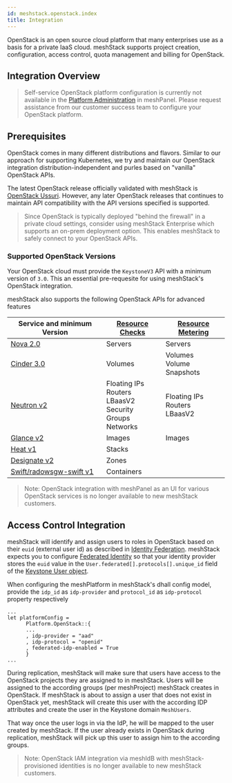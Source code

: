 ```yaml
---
id: meshstack.openstack.index
title: Integration
---
```


OpenStack is an open source cloud platform that many enterprises use as a basis for a private IaaS cloud.
meshStack supports project creation, configuration, access control, quota management and billing for OpenStack.

## Integration Overview

> Self-service OpenStack platform configuration is currently not available in the [Platform Administration](./administration.platforms.md) in meshPanel.
> Please request assistance from our customer success team to configure your OpenStack platform.

## Prerequisites

OpenStack comes in many different distributions and flavors. Similar to our approach for supporting Kubernetes,
we try and maintain our OpenStack integration distribution-independent and purles based on "vanilla" OpenStack APIs.

The latest OpenStack release officially validated with meshStack is [OpenStack Ussuri](https://www.openstack.org/software/ussuri/).
However, any later OpenStack releases that continues to maintain API compatibility with the API versions specified
is supported.

> Since OpenStack is typically deployed "behind the firewall" in a private cloud settings, consider using
> meshStack Enterprise which supports an on-prem deployment option. This enables meshStack to safely connect to your
> OpenStack APIs.

### Supported OpenStack Versions

Your OpenStack cloud must provide the `KeystoneV3` API with a minimum version of `3.0`.
This an essential pre-requesite for using meshStack's OpenStack integration.

meshStack also supports the following OpenStack APIs for advanced features

| Service and minimum Version                                                                  | [Resource Checks](meshstack.tenants.md#deprovisioning--deleting-tenants) | [Resource Metering](./meshstack.openstack.metering.md) |
| -------------------------------------------------------------------------------------------- | ------------------------------------------------------------------------ | ------------------------------------------------------ |
| [Nova 2.0](https://docs.openstack.org/nova/latest/reference/api-microversion-history.html)   | Servers                                                                  | Servers                                                |
| [Cinder 3.0](https://docs.openstack.org/api-ref/block-storage/api_microversion_history.html) | Volumes                                                                  | Volumes<br>Volume Snapshots                            |
| [Neutron v2](https://docs.openstack.org/api-ref/network/v2/index.html#api-versions)          | Floating IPs<br>Routers<br>LBaasV2<br>Security Groups<br>Networks        | Floating IPs<br>Routers<br>LBaasV2                     |
| [Glance v2](https://docs.openstack.org/api-ref/image/v2/index.html)                          | Images                                                                   | Images                                                 |
| [Heat v1](https://docs.openstack.org/api-ref/orchestration/v1/index.html#list-versions)      | Stacks                                                                   |                                                        |
| [Designate v2](https://docs.openstack.org/api-ref/dns/dns-api-v2-index.html)                 | Zones                                                                    |                                                        |
| [Swift/radowsgw-swift v1](https://docs.openstack.org/api-ref/object-store/)                  | Containers                                                               |                                                        |

> Note: OpenStack integration with meshPanel as an UI for various OpenStack services is no longer available to new meshStack customers.

## Access Control Integration

meshStack will identify and assign users to roles in OpenStack based on their `euid` (external user id) as described in [Identity Federation](meshstack.identity-federation.md#externally-provisioned-identities).
meshStack expects you to configure [Federated Identity](https://docs.openstack.org/keystone/ussuri/admin/federation/federated_identity.html) so that
your identity provider stores the `euid` value in the `User.federated[].protocols[].unique_id` field of the [Keystone User object](https://docs.openstack.org/api-ref/identity/v3/?expanded=list-users-detail,show-user-details-detail#show-user-details).

When configuring the meshPlatform in meshStack's dhall config model, provide the `idp_id` as `idp-provider` and `protocol_id` as `idp-protocol`
property respectively

```dhall
...
let platformConfig =
      Platform.OpenStack::{
      ...
      , idp-provider = "aad"
      , idp-protocol = "openid"
      , federated-idp-enabled = True
      }
...
```

During replication, meshStack will make sure that users have access to the OpenStack projects they are assigned to in meshStack.
Users will be assigned to the according groups (per meshProject) meshStack creates in OpenStack.
If meshStack is about to assign a user that does not exist in OpenStack yet, meshStack will create this user with the
according IDP attributes and create the user in the Keystone domain `MeshUsers`.

That way once the user logs in via the IdP, he will be mapped to the user created by meshStack.
If the user already exists in OpenStack during replication, meshStack will pick up this user to assign him to the according groups.

> Note: OpenStack IAM integration via meshIdB with meshStack-provisioned identities is no longer available to new meshStack customers.

<!-- 
The following features are currently missing documentation

- adding default system users + roles to projects
- optional use of Keystone domains
-->
